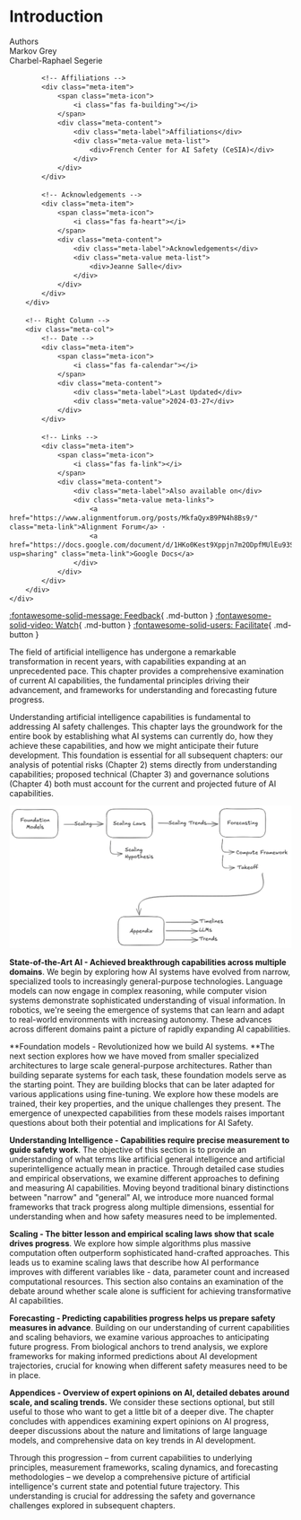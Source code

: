 # Introduction

<div class="chapter-meta">
    <div class="meta-grid">
        <!-- Left Column -->
        <div class="meta-col">
            <!-- Authors -->
            <div class="meta-item">
                <span class="meta-icon">
                    <i class="fas fa-users"></i>
                </span>
                <div class="meta-content">
                    <div class="meta-label">Authors</div>
                    <div class="meta-value meta-list">
                        <div>Markov Grey</div>
                        <div>Charbel-Raphael Segerie</div>
                    </div>
                </div>
            </div>
            
            <!-- Affiliations -->
            <div class="meta-item">
                <span class="meta-icon">
                    <i class="fas fa-building"></i>
                </span>
                <div class="meta-content">
                    <div class="meta-label">Affiliations</div>
                    <div class="meta-value meta-list">
                        <div>French Center for AI Safety (CeSIA)</div>
                    </div>
                </div>
            </div>

            <!-- Acknowledgements -->
            <div class="meta-item">
                <span class="meta-icon">
                    <i class="fas fa-heart"></i>
                </span>
                <div class="meta-content">
                    <div class="meta-label">Acknowledgements</div>
                    <div class="meta-value meta-list">
                        <div>Jeanne Salle</div>
                    </div>
                </div>
            </div>
        </div>

        <!-- Right Column -->
        <div class="meta-col">
            <!-- Date -->
            <div class="meta-item">
                <span class="meta-icon">
                    <i class="fas fa-calendar"></i>
                </span>
                <div class="meta-content">
                    <div class="meta-label">Last Updated</div>
                    <div class="meta-value">2024-03-27</div>
                </div>
            </div>
            
            <!-- Links -->
            <div class="meta-item">
                <span class="meta-icon">
                    <i class="fas fa-link"></i>
                </span>
                <div class="meta-content">
                    <div class="meta-label">Also available on</div>
                    <div class="meta-value meta-links">
                        <a href="https://www.alignmentforum.org/posts/MkfaQyxB9PN4h8Bs9/" class="meta-link">Alignment Forum</a> ·
                        <a href="https://docs.google.com/document/d/1HKo0Kest9Xppjn7m2ODpfMUlEu93SzLsfxXBH48Xaus/edit?usp=sharing" class="meta-link">Google Docs</a>
                    </div>
                </div>
            </div>
        </div>
    </div>
</div>

<!--:material-account-circle: **Authors**: Markov Grey, Charbel-Raphael Segerie  -->
<!--:material-office-building: **Affiliation**: French Center for AI Safety (CeSIA)  -->
<!--:octicons-clock-24: **Last Updated**: 2024-03-27  -->
<!--:octicons-book-24: **Reading Time**: 119 minutes  -->
<!--:material-link-variant: **Also available on**:  -->
<!--[:material-forum: Alignment Forum](https://www.alignmentforum.org/posts/MkfaQyxB9PN4h8Bs9/) · [:material-google: Google Docs](https://docs.google.com/document/d/1HKo0Kest9Xppjn7m2ODpfMUlEu93SzLsfxXBH48Xaus/edit?usp=sharing)-->

[:fontawesome-solid-message: Feedback](https://forms.gle/ZsA4hEWUx1ZrtQLL9){ .md-button }
[:fontawesome-solid-video: Watch](https://www.youtube.com/watch?v=J_iMeH1hb9M){ .md-button }
[:fontawesome-solid-users: Facilitate](https://docs.google.com/document/d/1L32xCVUCWEsm-x8UZ3GSTgKnmBcC7rJQLLIh9wGLj40/edit?usp=sharing){ .md-button }


The field of artificial intelligence has undergone a remarkable transformation in recent years, with capabilities expanding at an unprecedented pace. This chapter provides a comprehensive examination of current AI capabilities, the fundamental principles driving their advancement, and frameworks for understanding and forecasting future progress.

Understanding artificial intelligence capabilities is fundamental to addressing AI safety challenges. This chapter lays the groundwork for the entire book by establishing what AI systems can currently do, how they achieve these capabilities, and how we might anticipate their future development. This foundation is essential for all subsequent chapters: our analysis of potential risks (Chapter 2) stems directly from understanding capabilities; proposed technical (Chapter 3) and governance solutions (Chapter 4) both must account for the current and projected future of AI capabilities.

![Enter image alt description](Images/z8U_Image_1.png)

**State-of-the-Art AI - Achieved breakthrough capabilities across multiple domains**. We begin by exploring how AI systems have evolved from narrow, specialized tools to increasingly general-purpose technologies. Language models can now engage in complex reasoning, while computer vision systems demonstrate sophisticated understanding of visual information. In robotics, we're seeing the emergence of systems that can learn and adapt to real-world environments with increasing autonomy. These advances across different domains paint a picture of rapidly expanding AI capabilities.

**Foundation models - Revolutionized how we build AI systems. **The next section explores how we have moved from smaller specialized architectures to large scale general-purpose architectures. Rather than building separate systems for each task, these foundation models serve as the starting point. They are building blocks that can be later adapted for various applications using fine-tuning. We explore how these models are trained, their key properties, and the unique challenges they present. The emergence of unexpected capabilities from these models raises important questions about both their potential and implications for AI Safety.

**Understanding Intelligence - Capabilities require precise measurement to guide safety work**. The objective of this section is to provide an understanding of what terms like artificial general intelligence and artificial superintelligence actually mean in practice. Through detailed case studies and empirical observations, we examine different approaches to defining and measuring AI capabilities. Moving beyond traditional binary distinctions between "narrow" and "general" AI, we introduce more nuanced formal frameworks that track progress along multiple dimensions, essential for understanding when and how safety measures need to be implemented.

**Scaling - The bitter lesson and empirical scaling laws show that scale drives progress**. We explore how simple algorithms plus massive computation often outperform sophisticated hand-crafted approaches. This leads us to examine scaling laws that describe how AI performance improves with different variables like - data, parameter count and increased computational resources. This section also contains an examination of the debate around whether scale alone is sufficient for achieving transformative AI capabilities.

**Forecasting - Predicting capabilities progress helps us prepare safety measures in advance**. Building on our understanding of current capabilities and scaling behaviors, we examine various approaches to anticipating future progress. From biological anchors to trend analysis, we explore frameworks for making informed predictions about AI development trajectories, crucial for knowing when different safety measures need to be in place.

**Appendices - Overview of expert opinions on AI, detailed debates around scale, and scaling trends.** We consider these sections optional, but still useful to those who want to get a little bit of a deeper dive. The chapter concludes with appendices examining expert opinions on AI progress, deeper discussions about the nature and limitations of large language models, and comprehensive data on key trends in AI development.

Through this progression – from current capabilities to underlying principles, measurement frameworks, scaling dynamics, and forecasting methodologies – we develop a comprehensive picture of artificial intelligence's current state and potential future trajectory. This understanding is crucial for addressing the safety and governance challenges explored in subsequent chapters.
